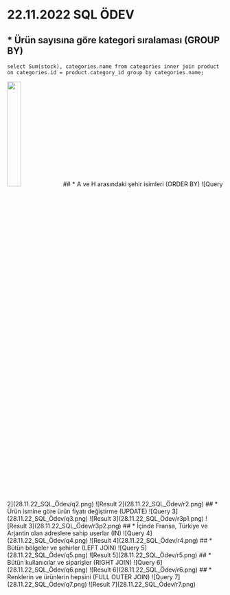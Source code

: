 # 22.11.2022 SQL ÖDEV

## * Ürün sayısına göre kategori sıralaması (GROUP BY)
`select Sum(stock), categories.name from categories
inner join product on categories.id = product.category_id
group by categories.name;`

<img src="28.11.22_SQL_Ödev/r1.png" width=25% height=25%>
## * A ve H arasındaki şehir isimleri (ORDER BY)
![Query 2](28.11.22_SQL_Ödev/q2.png)
![Result 2](28.11.22_SQL_Ödev/r2.png)
## * Ürün ismine göre ürün fiyatı değiştirme (UPDATE)
![Query 3](28.11.22_SQL_Ödev/q3.png)
![Result 3](28.11.22_SQL_Ödev/r3p1.png)
![Result 3](28.11.22_SQL_Ödev/r3p2.png)
## * İçinde Fransa, Türkiye ve Arjantin olan adreslere sahip userlar (IN)
![Query 4](28.11.22_SQL_Ödev/q4.png)
![Result 4](28.11.22_SQL_Ödev/r4.png)
## * Bütün bölgeler ve şehirler (LEFT JOIN)
![Query 5](28.11.22_SQL_Ödev/q5.png)
![Result 5](28.11.22_SQL_Ödev/r5.png)
## * Bütün kullanıcılar ve siparişler (RIGHT JOIN)
![Query 6](28.11.22_SQL_Ödev/q6.png)
![Result 6](28.11.22_SQL_Ödev/r6.png)
## * Renklerin ve ürünlerin hepsini (FULL OUTER JOIN)
![Query 7](28.11.22_SQL_Ödev/q7.png)
![Result 7](28.11.22_SQL_Ödev/r7.png)

